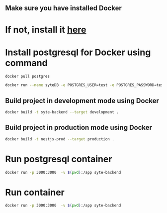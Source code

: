 ## Make sure you have installed Docker

# If not, install it [here](https://docs.docker.com/get-docker/)

# Install postgresql for Docker using command

```bash
docker pull postgres
```

```bash
docker run --name syteDB -e POSTGRES_USER=test -e POSTGRES_PASSWORD=test -e POSTGRES_DB=testDB -p 5432:5432 -d postgres
```

## Build project in development mode using Docker

```bash
docker build -t syte-backend --target development .
```

## Build project in production mode using Docker

```bash
docker build -t nestjs-prod --target production .
```

# Run postgresql container

```bash
docker run -p 3000:3000  -v $(pwd):/app syte-backend
```

# Run container

```bash
docker run -p 3000:3000  -v $(pwd):/app syte-backend
```
